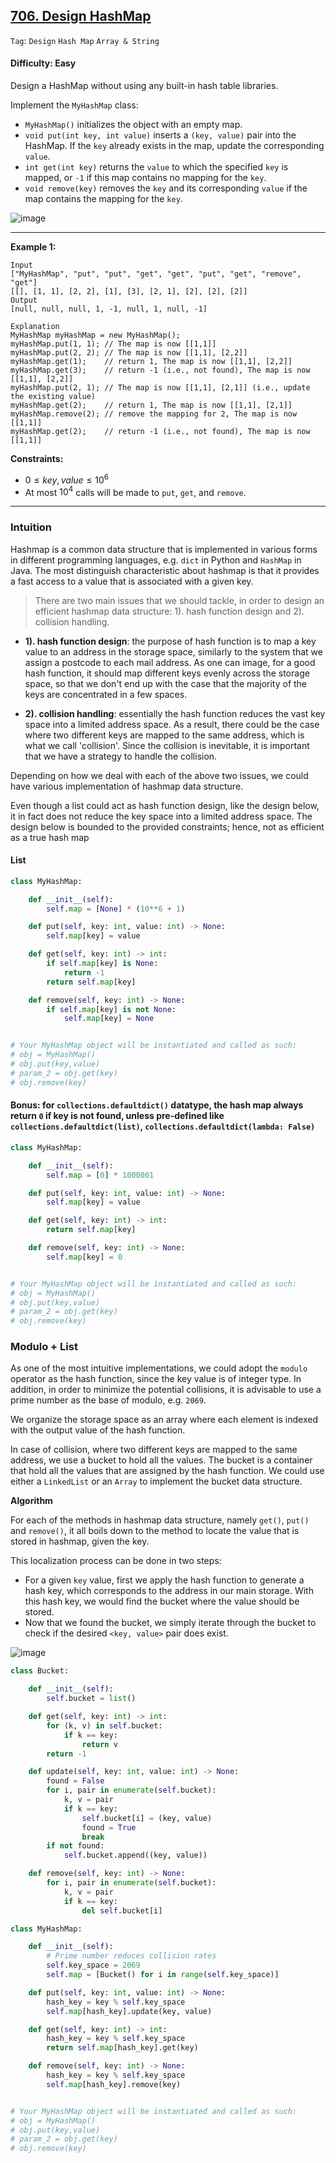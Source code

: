 ## [706. Design HashMap](https://leetcode.com/problems/design-hashmap)

```Tag```: ```Design``` ```Hash Map``` ```Array & String```

#### Difficulty: Easy

Design a HashMap without using any built-in hash table libraries.

Implement the ```MyHashMap``` class:

- ```MyHashMap()``` initializes the object with an empty map.
- ```void put(int key, int value)``` inserts a ```(key, value)``` pair into the HashMap. If the ```key``` already exists in the map, update the corresponding ```value```.
- ```int get(int key)``` returns the ```value``` to which the specified ```key``` is mapped, or ```-1``` if this map contains no mapping for the ```key```.
- ```void remove(key)``` removes the ```key``` and its corresponding ```value``` if the map contains the mapping for the ```key```.

![image](https://github.com/quananhle/Python/assets/35042430/db3e5619-a684-42ca-bd3f-d95c9b860018)

---

__Example 1:__
```
Input
["MyHashMap", "put", "put", "get", "get", "put", "get", "remove", "get"]
[[], [1, 1], [2, 2], [1], [3], [2, 1], [2], [2], [2]]
Output
[null, null, null, 1, -1, null, 1, null, -1]

Explanation
MyHashMap myHashMap = new MyHashMap();
myHashMap.put(1, 1); // The map is now [[1,1]]
myHashMap.put(2, 2); // The map is now [[1,1], [2,2]]
myHashMap.get(1);    // return 1, The map is now [[1,1], [2,2]]
myHashMap.get(3);    // return -1 (i.e., not found), The map is now [[1,1], [2,2]]
myHashMap.put(2, 1); // The map is now [[1,1], [2,1]] (i.e., update the existing value)
myHashMap.get(2);    // return 1, The map is now [[1,1], [2,1]]
myHashMap.remove(2); // remove the mapping for 2, The map is now [[1,1]]
myHashMap.get(2);    // return -1 (i.e., not found), The map is now [[1,1]]
```

__Constraints:__

- $0 \le key, value \le 10^6$
- At most $10^4$ calls will be made to ```put```, ```get```, and ```remove```.

---

### Intuition

Hashmap is a common data structure that is implemented in various forms in different programming languages, e.g. ```dict``` in Python and ```HashMap``` in Java. The most distinguish characteristic about hashmap is that it provides a fast access to a value that is associated with a given key.

> There are two main issues that we should tackle, in order to design an efficient hashmap data structure: 1). hash function design and 2). collision handling.

- __1). hash function design__: the purpose of hash function is to map a key value to an address in the storage space, similarly to the system that we assign a postcode to each mail address.
As one can image, for a good hash function, it should map different keys evenly across the storage space, so that we don't end up with the case that the majority of the keys are concentrated in a few spaces.

- __2). collision handling__: essentially the hash function reduces the vast key space into a limited address space. As a result, there could be the case where two different keys are mapped to the same address, which is what we call 'collision'.
Since the collision is inevitable, it is important that we have a strategy to handle the collision.

Depending on how we deal with each of the above two issues, we could have various implementation of hashmap data structure.

Even though a list could act as hash function design, like the design below, it in fact does not reduce the key space into a limited address space. The design below is bounded to the provided constraints; hence, not as efficient as a true hash map

#### List

```Python
class MyHashMap:

    def __init__(self):
        self.map = [None] * (10**6 + 1)

    def put(self, key: int, value: int) -> None:
        self.map[key] = value

    def get(self, key: int) -> int:
        if self.map[key] is None:
            return -1
        return self.map[key]

    def remove(self, key: int) -> None:
        if self.map[key] is not None:
            self.map[key] = None


# Your MyHashMap object will be instantiated and called as such:
# obj = MyHashMap()
# obj.put(key,value)
# param_2 = obj.get(key)
# obj.remove(key)
```

#### Bonus: for ```collections.defaultdict()``` datatype, the hash map always return ```0``` if key is not found, unless pre-defined like ```collections.defaultdict(list)```, ```collections.defaultdict(lambda: False)```

```Python
class MyHashMap:

    def __init__(self):
        self.map = [0] * 1000001

    def put(self, key: int, value: int) -> None:
        self.map[key] = value

    def get(self, key: int) -> int:
        return self.map[key]

    def remove(self, key: int) -> None:
        self.map[key] = 0


# Your MyHashMap object will be instantiated and called as such:
# obj = MyHashMap()
# obj.put(key,value)
# param_2 = obj.get(key)
# obj.remove(key)
```

### Modulo + List

As one of the most intuitive implementations, we could adopt the ```modulo``` operator as the hash function, since the key value is of integer type. In addition, in order to minimize the potential collisions, it is advisable to use a prime number as the base of modulo, e.g. ```2069```.

We organize the storage space as an array where each element is indexed with the output value of the hash function.

In case of collision, where two different keys are mapped to the same address, we use a bucket to hold all the values. The bucket is a container that hold all the values that are assigned by the hash function. We could use either a ```LinkedList``` or an ```Array``` to implement the bucket data structure.

__Algorithm__

For each of the methods in hashmap data structure, namely ```get()```, ```put()``` and ```remove()```, it all boils down to the method to locate the value that is stored in hashmap, given the key.

This localization process can be done in two steps:

- For a given ```key``` value, first we apply the hash function to generate a hash key, which corresponds to the address in our main storage. With this hash key, we would find the bucket where the value should be stored.
- Now that we found the bucket, we simply iterate through the bucket to check if the desired ```<key, value>``` pair does exist.

![image](https://leetcode.com/problems/design-hashmap/Figures/706/706_hashmap.png)

```Python
class Bucket:

    def __init__(self):
        self.bucket = list()

    def get(self, key: int) -> int:
        for (k, v) in self.bucket:
            if k == key:
                return v
        return -1

    def update(self, key: int, value: int) -> None:
        found = False
        for i, pair in enumerate(self.bucket):
            k, v = pair
            if k == key:
                self.bucket[i] = (key, value)
                found = True
                break
        if not found:
            self.bucket.append((key, value))

    def remove(self, key: int) -> None:
        for i, pair in enumerate(self.bucket):
            k, v = pair
            if k == key:
                del self.bucket[i]

class MyHashMap:

    def __init__(self):
        # Prime number reduces collision rates
        self.key_space = 2069
        self.map = [Bucket() for i in range(self.key_space)]

    def put(self, key: int, value: int) -> None:
        hash_key = key % self.key_space
        self.map[hash_key].update(key, value)

    def get(self, key: int) -> int:
        hash_key = key % self.key_space
        return self.map[hash_key].get(key)

    def remove(self, key: int) -> None:
        hash_key = key % self.key_space
        self.map[hash_key].remove(key)


# Your MyHashMap object will be instantiated and called as such:
# obj = MyHashMap()
# obj.put(key,value)
# param_2 = obj.get(key)
# obj.remove(key)
```
